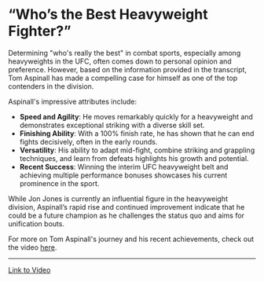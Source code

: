 # “Who’s the Best Heavyweight Fighter?”

Determining "who's really the best" in combat sports, especially among heavyweights in the UFC, often comes down to personal opinion and preference. However, based on the information provided in the transcript, Tom Aspinall has made a compelling case for himself as one of the top contenders in the division.

Aspinall's impressive attributes include:

- **Speed and Agility**: He moves remarkably quickly for a heavyweight and demonstrates exceptional striking with a diverse skill set.
- **Finishing Ability**: With a 100% finish rate, he has shown that he can end fights decisively, often in the early rounds.
- **Versatility**: His ability to adapt mid-fight, combine striking and grappling techniques, and learn from defeats highlights his growth and potential.
- **Recent Success**: Winning the interim UFC heavyweight belt and achieving multiple performance bonuses showcases his current prominence in the sport.

While Jon Jones is currently an influential figure in the heavyweight division, Aspinall’s rapid rise and continued improvement indicate that he could be a future champion as he challenges the status quo and aims for unification bouts. 

For more on Tom Aspinall's journey and his recent achievements, check out the video [here](https://youtu.be/qrK613g6GBE?si=PnQCFWN974u6vDNf).

---

[Link to Video](https://youtu.be/qrK613g6GBE?si=PnQCFWN974u6vDNf)